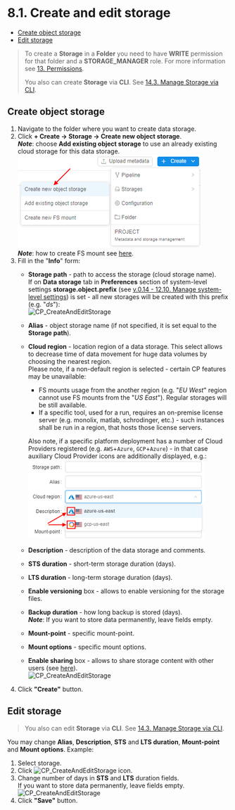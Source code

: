 # 8.1. Create and edit storage

- [Create object storage](#create-object-storage)
- [Edit storage](#edit-storage)

> To create a **Storage** in a **Folder** you need to have **WRITE** permission for that folder and a **STORAGE\_MANAGER** role. For more information see [13. Permissions](../13_Permissions/13._Permissions.md).
>
> You also can create **Storage** via **CLI**. See [14.3. Manage Storage via CLI](../14_CLI/14.3._Manage_Storage_via_CLI.md#create-a-datastorage).

## Create object storage

1. Navigate to the folder where you want to create data storage.
2. Click **+ Create → Storage → Create new object storage**.  
    **_Note_**: choose **Add existing object storage** to use an already existing cloud storage for this data storage.  
    ![CP_CreateAndEditStorage](attachments/CreateAndEditStorage_1.png)  
    **_Note_**: how to create FS mount see [here](8.7._Create_shared_file_system.md).  
3. Fill in the "**Info**" form:  
    - **Storage path** - path to access the storage (cloud storage name).  
    If on **Data storage** tab in **Preferences** section of system-level settings **storage.object.prefix** (see [v.0.14 - 12.10. Manage system-level settings](../12_Manage_Settings/12.10._Manage_system-level_settings.md#data-storage)) is set - all new storages will be created with this prefix (e.g. "*ds*"):  
    ![CP_CreateAndEditStorage](attachments/CreateAndEditStorage_2.png)
    - **Alias** - object storage name (if not specified, it is set equal to the **Storage path**).
    - **Cloud region** - location region of a data storage. This select allows to decrease time of data movement for huge data volumes by choosing the nearest region.  
        Please note, if a non-default region is selected - certain CP features may be unavailable:  
        - FS mounts usage from the another region (e.g. "_EU West_" region cannot use FS mounts from the "_US East_"). Regular storages will be still available.
        - If a specific tool, used for a run, requires an on-premise license server (e.g. monolix, matlab, schrodinger, etc.) - such instances shall be run in a region, that hosts those license servers.  

        Also note, if a specific platform deployment has a number of Cloud Providers registered (e.g. `AWS`+`Azure`, `GCP`+`Azure`) - in that case auxiliary Cloud Provider icons are additionally displayed, e.g.:  
        ![CP_CreateAndEditStorage](attachments/CreateAndEditStorage_6.png)

    - **Description** - description of the data storage and comments.
    - **STS duration** - short-term storage duration (days).
    - **LTS duration** - long-term storage duration (days).
    - **Enable versioning** box - allows to enable versioning for the storage files.
    - **Backup duration** - how long backup is stored (days).  
        **_Note_**: If you want to store data permanently, leave fields empty.
    - **Mount-point** - specific mount-point.
    - **Mount options** - specific mount options.
    - **Enable sharing** box - allows to share storage content with other users (see [here](8.8._Data_sharing.md)).  
        ![CP_CreateAndEditStorage](attachments/CreateAndEditStorage_3.png)
4. Click **"Create"** button.

## Edit storage

> You also can edit **Storage** via **CLI**. See [14.3. Manage Storage via CLI](../14_CLI/14.3._Manage_Storage_via_CLI.md#edit-a-datastorage).

You may change **Alias**, **Description**, **STS** and **LTS duration**, **Mount-point** and **Mount options**. Example:

1. Select storage.
2. Click ![CP_CreateAndEditStorage](attachments/CreateAndEditStorage_4.png) icon.
3. Change number of days in **STS** and **LTS** duration fields.  
    If you want to store data permanently, leave fields empty.  
    ![CP_CreateAndEditStorage](attachments/CreateAndEditStorage_5.png)
4. Click **"Save"** button.